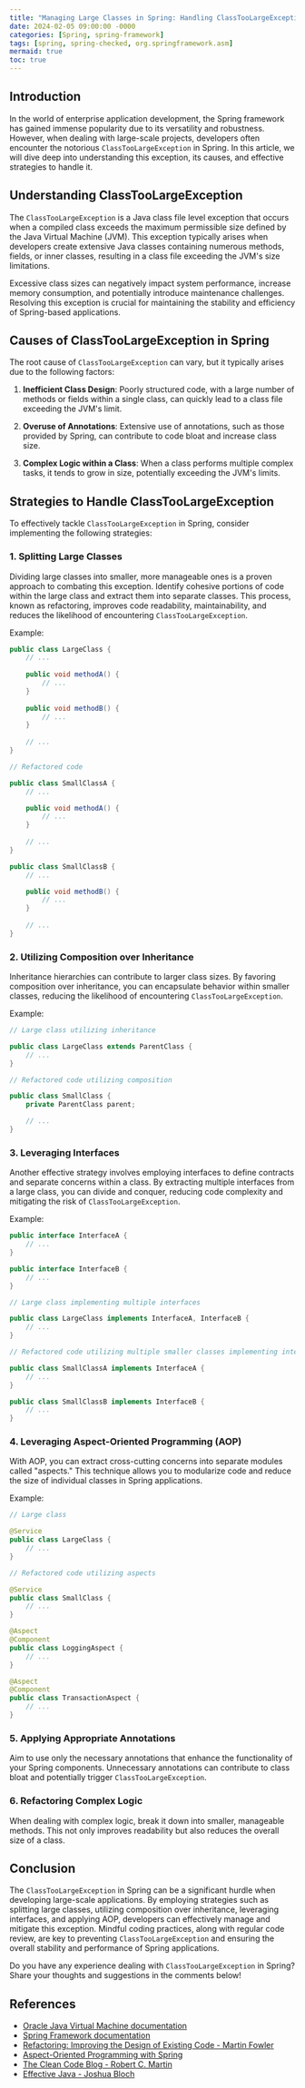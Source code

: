 ```yaml
---
title: "Managing Large Classes in Spring: Handling ClassTooLargeException Effectively"
date: 2024-02-05 09:00:00 -0000
categories: [Spring, spring-framework]
tags: [spring, spring-checked, org.springframework.asm]
mermaid: true
toc: true
---
```



## Introduction

In the world of enterprise application development, the Spring framework has gained immense popularity due to its versatility and robustness. However, when dealing with large-scale projects, developers often encounter the notorious `ClassTooLargeException` in Spring. In this article, we will dive deep into understanding this exception, its causes, and effective strategies to handle it.

## Understanding ClassTooLargeException

The `ClassTooLargeException` is a Java class file level exception that occurs when a compiled class exceeds the maximum permissible size defined by the Java Virtual Machine (JVM). This exception typically arises when developers create extensive Java classes containing numerous methods, fields, or inner classes, resulting in a class file exceeding the JVM's size limitations.

Excessive class sizes can negatively impact system performance, increase memory consumption, and potentially introduce maintenance challenges. Resolving this exception is crucial for maintaining the stability and efficiency of Spring-based applications.

## Causes of ClassTooLargeException in Spring

The root cause of `ClassTooLargeException` can vary, but it typically arises due to the following factors:

1. **Inefficient Class Design**: Poorly structured code, with a large number of methods or fields within a single class, can quickly lead to a class file exceeding the JVM's limit.

2. **Overuse of Annotations**: Extensive use of annotations, such as those provided by Spring, can contribute to code bloat and increase class size.

3. **Complex Logic within a Class**: When a class performs multiple complex tasks, it tends to grow in size, potentially exceeding the JVM's limits.

## Strategies to Handle ClassTooLargeException

To effectively tackle `ClassTooLargeException` in Spring, consider implementing the following strategies:

### 1. Splitting Large Classes

Dividing large classes into smaller, more manageable ones is a proven approach to combating this exception. Identify cohesive portions of code within the large class and extract them into separate classes. This process, known as refactoring, improves code readability, maintainability, and reduces the likelihood of encountering `ClassTooLargeException`.

Example:

```java
public class LargeClass {
    // ...
    
    public void methodA() {
        // ...
    }
    
    public void methodB() {
        // ...
    }
    
    // ...
}

// Refactored code

public class SmallClassA {
    // ...

    public void methodA() {
        // ...
    }
    
    // ...
}

public class SmallClassB {
    // ...

    public void methodB() {
        // ...
    }
    
    // ...
}
```

### 2. Utilizing Composition over Inheritance

Inheritance hierarchies can contribute to larger class sizes. By favoring composition over inheritance, you can encapsulate behavior within smaller classes, reducing the likelihood of encountering `ClassTooLargeException`.

Example:

```java
// Large class utilizing inheritance

public class LargeClass extends ParentClass {
    // ...
}

// Refactored code utilizing composition

public class SmallClass {
    private ParentClass parent;

    // ...
}
```

### 3. Leveraging Interfaces

Another effective strategy involves employing interfaces to define contracts and separate concerns within a class. By extracting multiple interfaces from a large class, you can divide and conquer, reducing code complexity and mitigating the risk of `ClassTooLargeException`.

Example:

```java
public interface InterfaceA {
    // ...
}

public interface InterfaceB {
    // ...
}

// Large class implementing multiple interfaces

public class LargeClass implements InterfaceA, InterfaceB {
    // ...
}

// Refactored code utilizing multiple smaller classes implementing interfaces

public class SmallClassA implements InterfaceA {
    // ...
}

public class SmallClassB implements InterfaceB {
    // ...
}
```

### 4. Leveraging Aspect-Oriented Programming (AOP)

With AOP, you can extract cross-cutting concerns into separate modules called "aspects." This technique allows you to modularize code and reduce the size of individual classes in Spring applications.

Example:

```java
// Large class

@Service
public class LargeClass {
    // ...
}

// Refactored code utilizing aspects

@Service
public class SmallClass {
    // ...
}

@Aspect
@Component
public class LoggingAspect {
    // ...
}

@Aspect
@Component
public class TransactionAspect {
    // ...
}
```

### 5. Applying Appropriate Annotations

Aim to use only the necessary annotations that enhance the functionality of your Spring components. Unnecessary annotations can contribute to class bloat and potentially trigger `ClassTooLargeException`.

### 6. Refactoring Complex Logic

When dealing with complex logic, break it down into smaller, manageable methods. This not only improves readability but also reduces the overall size of a class.

## Conclusion

The `ClassTooLargeException` in Spring can be a significant hurdle when developing large-scale applications. By employing strategies such as splitting large classes, utilizing composition over inheritance, leveraging interfaces, and applying AOP, developers can effectively manage and mitigate this exception. Mindful coding practices, along with regular code review, are key to preventing `ClassTooLargeException` and ensuring the overall stability and performance of Spring applications.

Do you have any experience dealing with `ClassTooLargeException` in Spring? Share your thoughts and suggestions in the comments below!

## References
- [Oracle Java Virtual Machine documentation](https://docs.oracle.com/en/java/javase/17/docs/specs/jvms/se17/html/jvms-4.html#jvms-4.1)
- [Spring Framework documentation](https://spring.io/docs)
- [Refactoring: Improving the Design of Existing Code - Martin Fowler](https://www.refactoring.com/)
- [Aspect-Oriented Programming with Spring](https://docs.spring.io/spring-framework/docs/current/reference/html/core.html#aop)
- [The Clean Code Blog - Robert C. Martin](https://blog.cleancoder.com/)
- [Effective Java - Joshua Bloch](http://devoxx.pl/devoxxpl2012/slides/joshua-bloch__effective_jav_devoxxpl.pdf)
